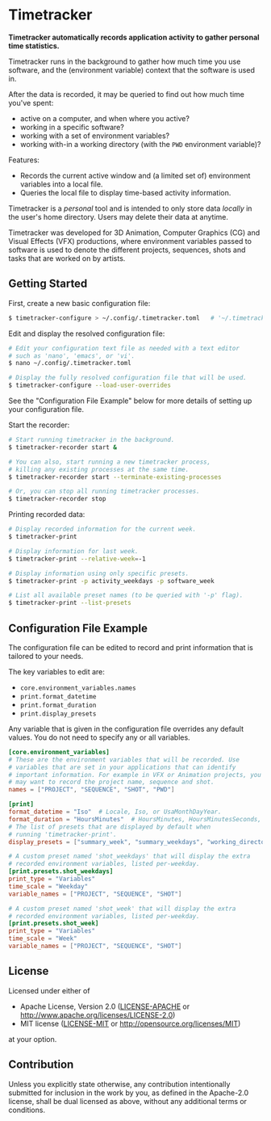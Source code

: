 # Timetracker

**Timetracker automatically records application activity to gather
personal time statistics.**

Timetracker runs in the background to gather how much time you use
software, and the (environment variable) context that the software is
used in.

After the data is recorded, it may be queried to find out how much
time you've spent:

 * active on a computer, and when where you active?
 * working in a specific software?
 * working with a set of environment variables?
 * working with-in a working directory (with the `PWD` environment
   variable)?

Features:

 * Records the current active window and (a limited set of)
   environment variables into a local file.
 * Queries the local file to display time-based activity information.

Timetracker is a *personal* tool and is intended to only store data
*locally* in the user's home directory. Users may delete their data at
anytime.

Timetracker was developed for 3D Animation, Computer Graphics (CG) and
Visual Effects (VFX) productions, where environment variables passed
to software is used to denote the different projects, sequences, shots
and tasks that are worked on by artists.

## Getting Started

First, create a new basic configuration file:
```bash
$ timetracker-configure > ~/.config/.timetracker.toml   # '~/.timetracker.toml' also works.
```

Edit and display the resolved configuration file:
```bash
# Edit your configuration text file as needed with a text editor
# such as 'nano', 'emacs', or 'vi'.
$ nano ~/.config/.timetracker.toml

# Display the fully resolved configuration file that will be used.
$ timetracker-configure --load-user-overrides
```
See the "Configuration File Example" below for more details of setting
up your configuration file.

Start the recorder:
```bash
# Start running timetracker in the background.
$ timetracker-recorder start &

# You can also, start running a new timetracker process,
# killing any existing processes at the same time.
$ timetracker-recorder start --terminate-existing-processes

# Or, you can stop all running timetracker processes.
$ timetracker-recorder stop
```

Printing recorded data:
```bash
# Display recorded information for the current week.
$ timetracker-print

# Display information for last week.
$ timetracker-print --relative-week=-1

# Display information using only specific presets.
$ timetracker-print -p activity_weekdays -p software_week

# List all available preset names (to be queried with '-p' flag).
$ timetracker-print --list-presets
```

## Configuration File Example

The configuration file can be edited to record and print information
that is tailored to your needs.

The key variables to edit are:
* `core.environment_variables.names`
* `print.format_datetime`
* `print.format_duration`
* `print.display_presets`

Any variable that is given in the configuration file overrides any
default values. You do not need to specify any or all variables.

```toml
[core.environment_variables]
# These are the environment variables that will be recorded. Use
# variables that are set in your applications that can identify
# important information. For example in VFX or Animation projects, you
# may want to record the project name, sequence and shot.
names = ["PROJECT", "SEQUENCE", "SHOT", "PWD"]

[print]
format_datetime = "Iso"  # Locale, Iso, or UsaMonthDayYear.
format_duration = "HoursMinutes"  # HoursMinutes, HoursMinutesSeconds, or DecimalHours.
# The list of presets that are displayed by default when
# running 'timetracker-print'.
display_presets = ["summary_week", "summary_weekdays", "working_directory_week", "software_week"]

# A custom preset named 'shot_weekdays' that will display the extra
# recorded environment variables, listed per-weekday.
[print.presets.shot_weekdays]
print_type = "Variables"
time_scale = "Weekday"
variable_names = ["PROJECT", "SEQUENCE", "SHOT"]

# A custom preset named 'shot_week' that will display the extra
# recorded environment variables, listed per-weekday.
[print.presets.shot_week]
print_type = "Variables"
time_scale = "Week"
variable_names = ["PROJECT", "SEQUENCE", "SHOT"]
```

## License

Licensed under either of

 * Apache License, Version 2.0
   ([LICENSE-APACHE](LICENSE-APACHE) or http://www.apache.org/licenses/LICENSE-2.0)
 * MIT license
   ([LICENSE-MIT](LICENSE-MIT) or http://opensource.org/licenses/MIT)

at your option.

## Contribution

Unless you explicitly state otherwise, any contribution intentionally submitted
for inclusion in the work by you, as defined in the Apache-2.0 license, shall be
dual licensed as above, without any additional terms or conditions.
